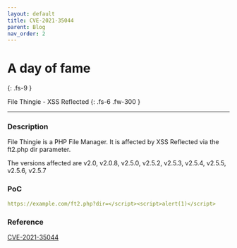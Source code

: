 ```yaml
---
layout: default
title: CVE-2021-35044
parent: Blog
nav_order: 2
---
```


# A day of fame
{: .fs-9 }

File Thingie - XSS Reflected
{: .fs-6 .fw-300 }

---

### Description

File Thingie is a PHP File Manager. It is affected by XSS Reflected via the ft2.php dir parameter.

The versions affected are v2.0, v2.0.8, v2.5.0, v2.5.2, v2.5.3, v2.5.4, v2.5.5, v2.5.6, v2.5.7

### PoC
```yaml
https://example.com/ft2.php?dir=</script><script>alert(1)</script>
```

### Reference

[CVE-2021-35044](http://cve.mitre.org/cgi-bin/cvename.cgi?name=CVE-2021-35044)
